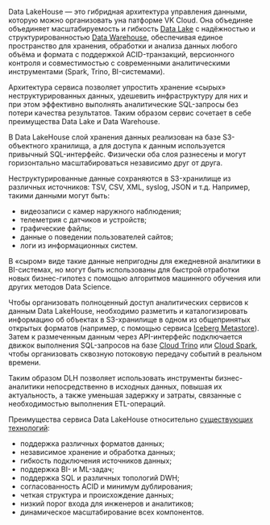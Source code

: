 Data LakeHouse — это гибридная архитектура управления данными, которую можно организовать yна патформе VK Cloud. Она объединяе объединяет масштабируемость и гибкость [Data Lake](../compare/data-lake) с надёжностью и структурированностью [Data Warehouse](../compare/dwh), обеспечивая единое пространство для хранения, обработки и анализа данных любого объёма и формата с поддержкой ACID-транзакций, версионного контроля и совместимостью с современными аналитическими инструментами (Spark, Trino, BI-системами).

Архитектура сервиса позволяет упростить хранение «сырых» неструктурированных данных, удешевить инфраструктуру для них и при этом эффективно выполнять аналитические SQL-запросы без потери качества результатов. Таким образом сервис сочетает в себе преимущества Data Lake и Data Warehouse.

В Data LakeHouse слой хранения данных реализован на базе S3-объектного хранилища, а для доступа к данным используется привычный SQL-интерфейс. Физически оба слоя разнесены и могут горизонтально масштабироваться независимо друг от друга.

Неструктурированные данные сохраняются в S3-хранилище из различных источников: TSV, CSV, XML, syslog, JSON и т.д. Например, такими данными могут быть:

- видеозаписи с камер наружного наблюдения;
- телеметрия с датчиков и устройств;
- графические файлы;
- данные о поведении пользователей сайтов;
- логи из информационных систем.

В «сыром» виде такие данные непригодны для ежедневной аналитики в BI-системах, но могут быть использованы для быстрой отработки новых бизнес-гипотез с помощью алгоритмов машинного обучения или других методов Data Science.

Чтобы организовать полноценный доступ аналитических сервисов к данным Data LakeHouse, необходимо разметить и каталогизировать информацию об объектах в S3-хранилище в одном из общепринятых открытых форматов (например, с помощью сервиса [Iceberg Metastore]()). Затем к размеченным данным через API-интерфейс подключается движок выполнения SQL-запросов на базе [Cloud Trino](/ru/data-processing/trino) или [Cloud Spark](/ru/data-platform/spark), чтобы организовать сквозную потоковую передачу событий в реальном времени.

Таким образом DLH позволяет использовать инструменты бизнес-аналитики непосредственно в исходных данных, повышая их актуальность, а также уменьшая задержку и затраты, связанные с необходимостью выполнения ETL-операций.

Преимущества сервиса Data LakeHouse относительно [существующих технологий](../compare):

- поддержка различных форматов данных;
- независимое хранение и обработка данных;
- гибкость подключения источников данных;
- поддержка BI- и ML-задач;
- поддержка SQL и различных топологий DWH;
- согласованность ACID и минимум дублирования;
- четкая структура и происхождение данных;
- низкий порог входа для инженеров и аналитиков;
- динамическое масштабирование всех компонентов.
